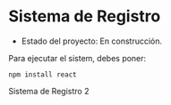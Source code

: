 <h1>Sistema de Registro</h1>

- Estado del proyecto: En construcción.

Para ejecutar el sistem, debes poner: 

```npm install react```

Sistema de Registro 2
